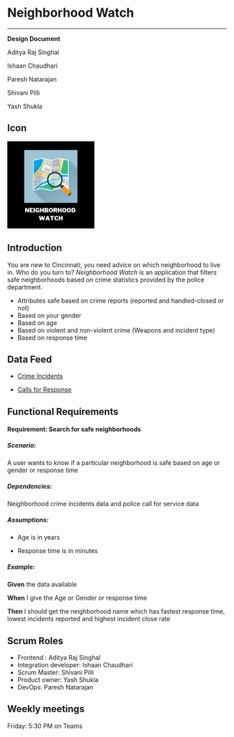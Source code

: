 # Neighborhood Watch
-----
**Design Document**


Aditya Raj Singhal


Ishaan Chaudhari


Paresh Natarajan


Shivani Pilli


Yash Shukla


## Icon
<img src="NW%20(2).png" alt="Neighborhood Watch Logo" style="width:200px;"/>

## Introduction
 You are new to Cincinnati, you need advice on which neighborhood to live in. Who do you turn to? *Neighborhood Watch* is an application that filters safe neighborhoods based on crime statistics provided by the police department.

- Attributes safe based on crime reports (reported and handled-closed or not)
- Based on your gender
- Based on age
- Based on violent and non-violent crime  (Weapons and incident type)
- Based on response time

## Data Feed 
- [Crime Incidents](https://data.cincinnati-oh.gov/resource/k59e-2pvf.json)


- [Calls for Response](https://data.cincinnati-oh.gov/resource/gexm-h6bt.json)


## Functional Requirements


#### Requirement: Search for safe neighborhoods

##### Scenario: 

A user wants to know if a particular neighborhood is safe based on age or gender or response time


##### Dependencies:

Neighborhood crime incidents data and police call for service data

##### Assumptions:

- Age is in years


- Response time is in minutes

##### Example:

**Given** the data available

**When** I give the Age or Gender or response time

**Then** I should get the neighborhood name which has fastest response time, lowest incidents reported and highest incident close rate

## Scrum Roles
- Frontend : Aditya Raj Singhal
- Integration developer: Ishaan Chaudhari
- Scrum Master: Shivani Pilli
- Product owner: Yash Shukla
- DevOps: Paresh Natarajan

## Weekly meetings

Friday: 5:30 PM on Teams
